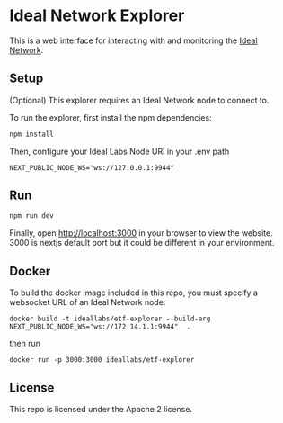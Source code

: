 # Ideal Network Explorer

This is a web interface for interacting with and monitoring the [Ideal Network](https://docs.idealabs.network).

## Setup

(Optional) This explorer requires an Ideal Network node to connect to.

To run the explorer, first install the npm dependencies:

```bash
npm install
```

Then, configure your Ideal Labs Node URI in your .env path

```
NEXT_PUBLIC_NODE_WS="ws://127.0.0.1:9944"
```

## Run

```bash
npm run dev
```

Finally, open [http://localhost:3000](http://localhost:3000) in your browser to view the website. 3000 is nextjs default port but it could be different in your environment.

## Docker

To build the docker image included in this repo, you must specify a websocket URL of an Ideal Network node:

```shell
docker build -t ideallabs/etf-explorer --build-arg NEXT_PUBLIC_NODE_WS="ws://172.14.1.1:9944"  .
```

then run

```shell
docker run -p 3000:3000 ideallabs/etf-explorer
```

## License

This repo is licensed under the Apache 2 license.
